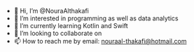 - 👋 Hi, I’m @NouraAlthakafi
- 👀 I’m interested in programming as well as data analytics
- 🌱 I’m currently learning Kotlin and Swift
- 💞️ I’m looking to collaborate on
- 📫 How to reach me by email: nouraal-thakafi@hotmail.com

<!---
NouraAlthakafi/NouraAlthakafi is a ✨ special ✨ repository because its `README.md` (this file) appears on your GitHub profile.
You can click the Preview link to take a look at your changes.
--->
